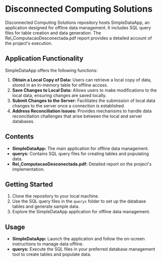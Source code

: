 Disconnected Computing Solutions
================================

Disconnected Computing Solutions repository hosts SimpleDataApp, an application designed for offline data management. It includes SQL query files for table creation and data generation. The Rel_ComputacaoDesconectada.pdf report provides a detailed account of the project's execution.

Application Functionality
-------------------------

SimpleDataApp offers the following functions:

1.  **Obtain a Local Copy of Data:** Users can retrieve a local copy of data, stored in an in-memory table for offline access.
2.  **Save Changes to Local Data:** Allows users to make modifications to the local data, ensuring changes are saved locally.
3.  **Submit Changes to the Server:** Facilitates the submission of local data changes to the server once a connection is established.
4.  **Address Reconciliation Issues:** Provides mechanisms to handle data reconciliation challenges that arise between the local and server databases.

Contents
--------

-   **SimpleDataApp:** The main application for offline data management.
-   **querys:** Contains SQL query files for creating tables and populating data.
-   **Rel_ComputacaoDesconectada.pdf:** Detailed report on the project's implementation.

Getting Started
---------------

1.  Clone the repository to your local machine.
2.  Use the SQL query files in the `querys` folder to set up the database tables and generate sample data.
3.  Explore the SimpleDataApp application for offline data management.

Usage
-----

-   **SimpleDataApp:** Launch the application and follow the on-screen instructions to manage data offline.
-   **querys:** Execute the SQL files in your preferred database management tool to create tables and populate data.
